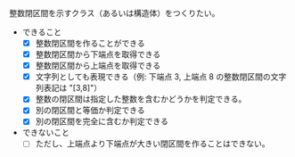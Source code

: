 整数閉区間を示すクラス（あるいは構造体）をつくりたい。

- できること
  - [X] 整数閉区間を作ることができる
  - [X] 整数閉区間から下端点を取得できる
  - [X] 整数閉区間から上端点を取得できる
  - [X] 文字列としても表現できる（例: 下端点 3, 上端点 8 の整数閉区間の文字列表記は "[3,8]"）
  - [X] 整数の閉区間は指定した整数を含むかどうかを判定できる。
  - [X] 別の閉区間と等価か判定できる
  - [X] 別の閉区間を完全に含むか判定できる

- できないこと
  - [ ] ただし、上端点より下端点が大きい閉区間を作ることはできない。
